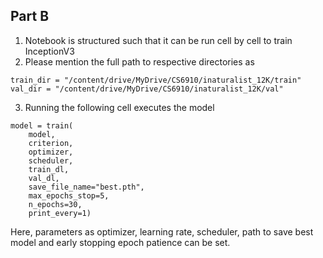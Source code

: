 ## Part B
1. Notebook is structured such that it can be run cell by cell to train InceptionV3
2. Please mention the full path to respective directories as
```
train_dir = "/content/drive/MyDrive/CS6910/inaturalist_12K/train"
val_dir = "/content/drive/MyDrive/CS6910/inaturalist_12K/val"
```
3. Running the following cell executes the model
```
model = train(
    model,
    criterion,
    optimizer,
    scheduler,
    train_dl,
    val_dl,
    save_file_name="best.pth",
    max_epochs_stop=5,
    n_epochs=30,
    print_every=1)
 ```
 Here, parameters as optimizer, learning rate, scheduler, path to save best model and early stopping epoch patience can be set.
 
 
